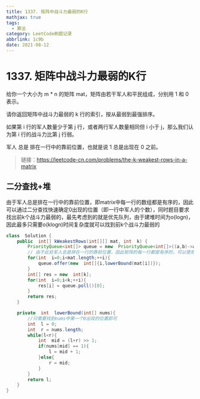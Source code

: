```yaml
---
title: 1337. 矩阵中战斗力最弱的K行
mathjax: true
tags:
  - 算法
category: LeetCode刷题记录
abbrlink: 1c9b
date: 2021-08-12
---
```

# 1337. 矩阵中战斗力最弱的K行
给你一个大小为 m * n 的矩阵 mat，矩阵由若干军人和平民组成，分别用 1 和 0 表示。

请你返回矩阵中战斗力最弱的 k 行的索引，按从最弱到最强排序。

如果第 i 行的军人数量少于第 j 行，或者两行军人数量相同但 i 小于 j，那么我们认为第 i 行的战斗力比第 j 行弱。

军人 总是 排在一行中的靠前位置，也就是说 1 总是出现在 0 之前。

>链接：https://leetcode-cn.com/problems/the-k-weakest-rows-in-a-matrix

<!-- more -->

## 二分查找+堆

由于军人总是排在一行中的靠前位置，即matrix中每一行的数组都是有序的，因此可以通过二分查找快速确定0出现的位置（即一行中军人的个数），同时题目要求找出前k个战斗力最弱的，最先考虑到的就是优先队列，由于建堆时间为o(logn)，因此最多只需要o(klogn)时间复杂度就可以找到前k个战斗力最弱的
```java
class  Solution {
	public  int[] kWeakestRows(int[][] mat, int  k) {
		PriorityQueue<int[]> queue = new  PriorityQueue<int[]>((a,b)->a[1]==b[1]?a[0]-b[0]:a[1]-b[1]);
		// 由于此处军人总是排在一行的靠前位置，因此矩阵的每一行都是有序的，可以使用二分查找找到军人的位置
		for(int  i=0;i<mat.length;++i){
			queue.offer(new  int[]{i,lowerBound(mat[i])});
		}
		int[] res = new  int[k];
		for(int  i=0;i<k;++i){
			res[i] = queue.poll()[0];
		}
		return res;
	}

	private  int  lowerBound(int[] nums){
		//只需要找到nums中第一个0出现的位置即可
		int  l = 0;
		int  r = nums.length;
		while(l<r){
			int  mid = (l+r) >> 1;
			if(nums[mid] == 1){
				l = mid + 1;
			}else{
				r = mid;
			}
		}
		return l;
	}
}
```
